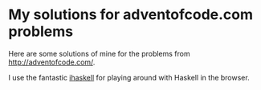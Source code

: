 # My solutions for adventofcode.com problems

Here are some solutions of mine for the problems from http://adventofcode.com/.

I use the fantastic [ihaskell](https://github.com/gibiansky/IHaskell) for playing around with
Haskell in the browser.

